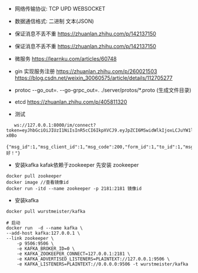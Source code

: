   * 网络传输协议: TCP UPD WEBSOCKET
  * 数据通信格式: 二进制 文本(JSON)

  * 保证消息不丢不重 https://zhuanlan.zhihu.com/p/142137150
  * 保证消息不丢不重 https://zhuanlan.zhihu.com/p/142137150
  * 微服务 https://learnku.com/articles/60748
  * gin 实现服务注册 https://zhuanlan.zhihu.com/p/260021503 https://blog.csdn.net/weixin_30060575/article/details/112705277
  *  protoc --go_out=. --go-grpc_out=. ./server/protos/*.proto (生成文件目录)
  * etcd https://zhuanlan.zhihu.com/p/405811320


  * 测试

````
   ws://127.0.0.1:8000/im/connect?token=eyJhbGciOiJIUzI1NiIsInR5cCI6IkpXVCJ9.eyJpZCI6MSwidWlkIjoxLCJuYW1lIjoiaW3lrqLmnI0iLCJlbWFpbCI6InBsdHJ1ZW5pbmVAMTYzLmNvbSIsImV4cGlyZV90aW1lIjoxNjU1MDM1MjQ5LCJleHAiOjE2NTUwMzUyNDksImlhdCI6MTY1NDM5NTI0OSwiaXNzIjoiaW0tcHVzaC1zZXJ2aWNlIiwibmJmIjoxNjU0Mzk1MjQ5fQ.iCPtA2ZyMrLu5JrXaq7oTUh2yczA7xglwOLwFB-x0Bo

````
   
````
{"msg_id":1,"msg_client_id":1,"msg_code":200,"form_id":1,"to_id":1,"msg_type":1,"channel_type":1,"message":"你好！"}

````

 * 安装kafka kafak依赖于zookeeper 先安装 zookeeper
```shell
docker pull zookeeper
docker image //查看镜像id
docker run -itd --name zookeeper -p 2181:2181 镜像id

```
 * 安装kafka
```shell
docker pull wurstmeister/kafka

# 启动
docker run  -d --name kafka \
--add-host kafka:127.0.0.1 \
--link zookeeper \
    -p 9506:9506 \
    -e KAFKA_BROKER_ID=0 \
    -e KAFKA_ZOOKEEPER_CONNECT=127.0.0.1:2181 \
    -e KAFKA_ADVERTISED_LISTENERS=PLAINTEXT://127.0.0.1:9506 \
    -e KAFKA_LISTENERS=PLAINTEXT://0.0.0.0:9506 -t wurstmeister/kafka
```